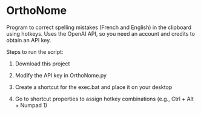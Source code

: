# OrthoNome
Program to correct spelling mistakes (French and English) in the clipboard using hotkeys. Uses the OpenAI API, so you need an account and credits to obtain an API key.<br>

Steps to run the script:
1. Download this project

2. Modify the API key in OrthoNome.py

3. Create a shortcut for the exec.bat and place it on your desktop

4. Go to shortcut properties to assign hotkey combinations (e.g., Ctrl + Alt + Numpad 1)



